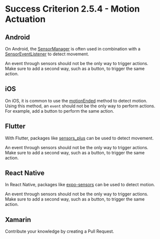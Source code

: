 # Success Criterion 2.5.4 - Motion Actuation

## Android

On Android, the [SensorManager](https://developer.android.com/reference/android/hardware/SensorManager) is often used in combination with a [SensorEventListener](https://developer.android.com/reference/android/hardware/SensorEventListener) to detect movement.

An event through sensors should not be the only way to trigger actions. Make sure to add a second way, such as a button, to trigger the same action.

## iOS

On iOS, it is common to use the [motionEnded](https://developer.apple.com/documentation/uikit/uiresponder/1621090-motionended) method to detect motion. Using this method, an `event` should not be the only way to perform actions. For example, add a button to perform the same action.

## Flutter

With Flutter, packages like [sensors_plus](https://pub.dev/packages/sensors_plus) can be used to detect movement.

An event through sensors should not be the only way to trigger actions. Make sure to add a second way, such as a button, to trigger the same action.

## React Native

In React Native, packages like [expo-sensors](https://docs.expo.dev/versions/latest/sdk/sensors/) can be used to detect motion.

An event through sensors should not be the only way to trigger actions. Make sure to add a second way, such as a button, to trigger the same action.

## Xamarin

Contribute your knowledge by creating a Pull Request.
